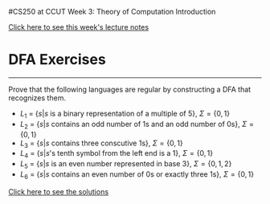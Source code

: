 #CS250 at CCUT Week 3: Theory of Computation Introduction

[Click here to see this week's lecture notes](TOCNotes.pdf)



# DFA Exercises
----

Prove that the following languages are regular by constructing a DFA that recognizes them.

* $L_1$ = $\{s | s$ is a binary representation of a multiple of 5$\}$, $\Sigma = \{0, 1\}$
* $L_2$ = $\{s | s$ contains an odd number of 1s and an odd number of 0s$\}$, $\Sigma = \{0, 1\}$
* $L_3$ = $\{s | s$ contains three conscutive 1s$\}$, $\Sigma = \{0, 1\}$
* $L_4$ = $\{s | s$'s tenth symbol from the left end is a $1\}$, $\Sigma = \{0, 1\}$
* $L_5$ = $\{s | s$ is an even number represented in base 3$\}$, $\Sigma = \{0, 1, 2\}$
* $L_6$ = $\{s | s$ contains an even number of $0$s or exactly three $1$s$\}$, $\Sigma = \{0, 1\}$

[Click here to see the solutions](DFASol.pdf)
